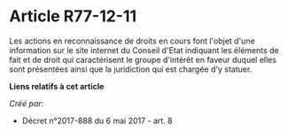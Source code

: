 # Article R77-12-11

Les actions en reconnaissance de droits en cours font l'objet d'une information sur le site internet du Conseil d'Etat
indiquant les éléments de fait et de droit qui caractérisent le groupe d'intérêt en faveur duquel elles sont présentées ainsi
que la juridiction qui est chargée d'y statuer.

**Liens relatifs à cet article**

_Créé par_:

  - Décret n°2017-888 du 6 mai 2017 - art. 8
